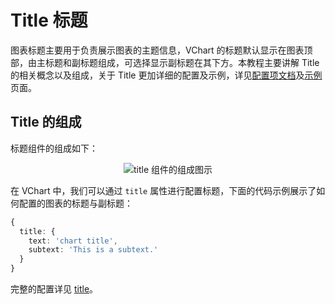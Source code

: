 # Title 标题

图表标题主要用于负责展示图表的主题信息，VChart 的标题默认显示在图表顶部，由主标题和副标题组成，可选择显示副标题在其下方。本教程主要讲解 Title 的相关概念以及组成，关于 Title 更加详细的配置及示例，详见[配置项文档](../../option)及[示例](../../example)页面。

## Title 的组成

标题组件的组成如下：

<div style="text-align: center;">
  <img src="https://lf9-dp-fe-cms-tos.byteorg.com/obj/bit-cloud/a2c7623458257d1562627090e.png" alt="title 组件的组成图示">
</div>

在 VChart 中，我们可以通过 `title` 属性进行配置标题，下面的代码示例展示了如何配置的图表的标题与副标题：

```ts
{
  title: {
    text: 'chart title',
    subtext: 'This is a subtext.'
  }
}
```

完整的配置详见 [title](../../option/barChart#title)。

